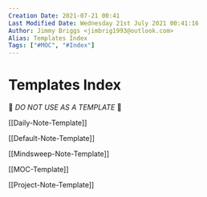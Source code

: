 ```yaml
---
Creation Date: 2021-07-21 00:41
Last Modified Date: Wednesday 21st July 2021 00:41:16
Author: Jimmy Briggs <jimbrig1993@outlook.com>
Alias: Templates Index
Tags: ["#MOC", "#Index"]
---
```


# Templates Index
🚫 *DO NOT USE AS A TEMPLATE* 🚫

[[Daily-Note-Template]]

[[Default-Note-Template]]

[[Mindsweep-Note-Template]]

[[MOC-Template]]

[[Project-Note-Template]]



